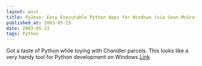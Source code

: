 ```yaml
---
layout: post
title: Py2exe: Easy Executable Python Apps for Windows (via Sean McGrath)
published_at: 2003-05-23
date: 2003-05-23
tags: Python
---
```


Got a taste of Python while toying with Chandler parcels. This looks like a very handy tool for Python development on Windows.[Link](http://py2exe.sourceforge.net/)  